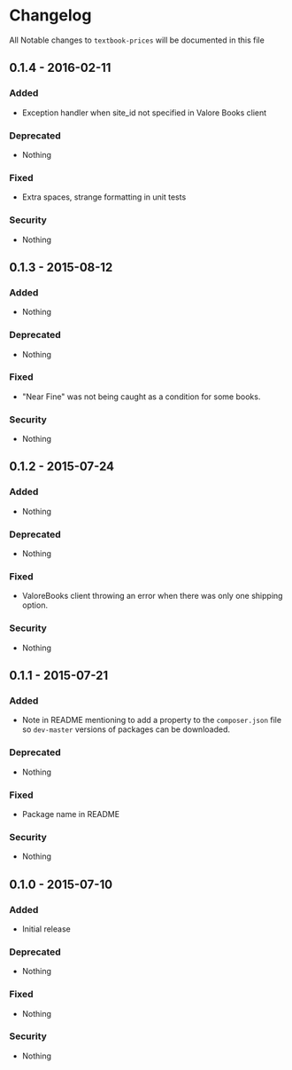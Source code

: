 # Changelog
All Notable changes to `textbook-prices` will be documented in this file

## 0.1.4 - 2016-02-11

### Added
- Exception handler when site_id not specified in Valore Books client

### Deprecated
- Nothing

### Fixed
- Extra spaces, strange formatting in unit tests

### Security
- Nothing

## 0.1.3 - 2015-08-12

### Added
- Nothing

### Deprecated
- Nothing

### Fixed
- "Near Fine" was not being caught as a condition for some books.

### Security
- Nothing

## 0.1.2 - 2015-07-24

### Added
- Nothing

### Deprecated
- Nothing

### Fixed
- ValoreBooks client throwing an error when there was only one shipping option.

### Security
- Nothing

## 0.1.1 - 2015-07-21

### Added
- Note in README mentioning to add a property to the `composer.json` file so `dev-master` versions of packages can be downloaded.

### Deprecated
- Nothing

### Fixed
- Package name in README

### Security
- Nothing

## 0.1.0 - 2015-07-10

### Added
- Initial release

### Deprecated
- Nothing

### Fixed
- Nothing

### Security
- Nothing
